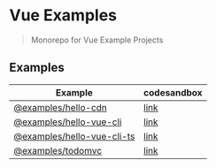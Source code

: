 # Vue Examples

> Monorepo for Vue Example Projects

## Examples

| Example                                                 | codesandbox                                                                            |
| ------------------------------------------------------- | -------------------------------------------------------------------------------------- |
| [@examples/hello-cdn](examples/hello-cdn)               | [link](https://githubbox.com/younho9/vue-examples/tree/main/examples/hello-cdn)        |
| [@examples/hello-vue-cli](examples/hello-vue-cli)       | [link](https://githubbox.com/younho9/vue-examples/tree/main/examples/hello-vue-cli)    |
| [@examples/hello-vue-cli-ts](examples/hello-vue-cli-ts) | [link](https://githubbox.com/younho9/vue-examples/tree/main/examples/hello-vue-cli-ts) |
| [@examples/todomvc](examples/todomvc)                   | [link](https://githubbox.com/younho9/vue-examples/tree/main/examples/todomvc)          |
